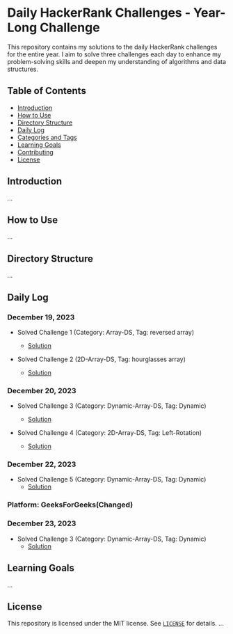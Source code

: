 # Daily HackerRank Challenges - Year-Long Challenge

This repository contains my solutions to the daily HackerRank challenges for the entire year. I aim to solve three challenges each day to enhance my problem-solving skills and deepen my understanding of algorithms and data structures.

## Table of Contents

- [Introduction](#introduction)
- [How to Use](#how-to-use)
- [Directory Structure](#directory-structure)
- [Daily Log](#daily-log)
- [Categories and Tags](#categories-and-tags)
- [Learning Goals](#learning-goals)
- [Contributing](#contributing)
- [License](#license)

## Introduction

...

## How to Use

...

## Directory Structure

...

## Daily Log

### December 19, 2023
- Solved Challenge 1 (Category: Array-DS, Tag: reversed array)
  - [Solution](day-1/solution1.cpp)

- Solved Challenge 2 (2D-Array-DS, Tag: hourglasses array)
  - [Solution](day-1/solution2.cpp)

### December 20, 2023
- Solved Challenge 3 (Category: Dynamic-Array-DS, Tag: Dynamic)
  - [Solution](day-2/solution3.cpp)

- Solved Challenge 4 (Category: 2D-Array-DS, Tag: Left-Rotation)
  - [Solution](day-2/solution4.cpp)
### December 22, 2023
- Solved Challenge 5 (Category: Dynamic-Array-DS, Tag: Dynamic)
  - [Solution](day-3/solution5.cpp)

### Platform: GeeksForGeeks(Changed)
### December 23, 2023
- Solved Challenge 3 (Category: Dynamic-Array-DS, Tag: Dynamic)
  - [Solution](day-4/SubArraySum.cpp)
  
<!-- 
- Solved Challenge 2 (Category: Data Structures, Tag: Linked Lists)
  - [Solution](daily-log/2023-01-01/solution.cpp)
  - [Input](daily-log/2023-01-01/input.txt)
  - [Output](daily-log/2023-01-01/output.txt)
- ... -->

## Learning Goals

...


## License

This repository is licensed under the MIT license. See [`LICENSE`](LICENSE) for details.
...
